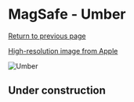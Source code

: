 # MagSafe - Umber

[Return to previous page](/wallet)

[High-resolution image from Apple](https://store.storeimages.cdn-apple.com/8756/as-images.apple.com/is/MPPX3?wid=4500&hei=4500&fmt=png)

<div style="width: 500px"><img src="/almost_uncompressed/MPPX3.webp" alt="Umber"></div>

## Under construction
